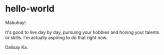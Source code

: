 # hello-world
Mabuhay!

It's good to live day by day, pursuing your hobbies and honing your talents or skills.
I'm actually aspiring to do that right now.

Dalisay Ka.
